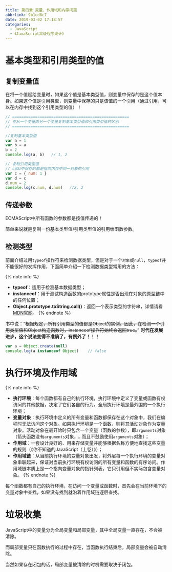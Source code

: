 ```yaml
---
title: 第四章 变量、作用域和内存问题
abbrlink: 9b1cd8c7
date: 2019-03-02 17:18:57
categories:
  - JavaScript
  - 《JavaScript高级程序设计》
---
```


# 基本类型和引用类型的值

## 复制变量值

在将一个值赋给变量时，如果这个值是基本类型值，则变量中保存的是这个值本身。如果这个值是引用类型，则变量中保存的只是该值的一个引用（通过引用，可以在内存中找到这个引用类型的值）！

```js
// ===================================================
// 在从一个变量向另一个变量复制基本类型值和引用类型值的区别
// ===================================================

//复制基本类型值
var a = 1
var b = a
b = 2
console.log(a, b)   // 1, 2

// 复制引用类型值
// c和d中保存的都是指向内存中同一对象的引用
var c = { num: 1 }
var d = c
d.num = 2
console.log(c.num, d.num)   //2, 2
```

## 传递参数

ECMAScript中所有函数的参数都是按值传递的！

简单来说就是复制一份基本类型值/引用类型值的引用给函数参数。

## 检测类型

前面介绍过用`typeof`操作符来检测数据类型，但是对于一个`对象`或`null`，`typeof`并不能很好的发挥作用，下面简单介绍一下检测数据类型常用的方法：

{% note info %}
- **typeof**：适用于检测基本数据类型；
- **instanceof**：用于测试构造函数的prototype属性是否出现在对象的原型链中的任何位置；
- **Object.prototype.toString.call()**：返回一个表示类型的字符串，详情请看[MDN官网](https://developer.mozilla.org/zh-CN/docs/Web/JavaScript/Reference/Global_Objects/Object/toString)。
{% endnote %}

书中说：“~~根据规定，所有引用类型的值都是Object的实例。因此，在检测一个引用类型值和Object构造函数时，instanceof操作符始终会返回true。~~”
**时代在发展进步，这个说法变得不准确了，有例外了！！！**

```js
var a = Object.create(null)
console.log(a instanceof Object)    // false
```

# 执行环境及作用域

{% note info %}
- **执行环境**：每个函数都有自己的执行环境，执行环境中定义了变量或函数有权访问的其他数据，决定了它们各自的行为。全局执行环境是最外围的一个执行环境；
- **变量对象**：执行环境中定义的所有变量和函数都保存在这个对象中，我们在编程时无法访问这个对象。如果执行环境是一个函数，则将其活动对象作为变量对象。活动对象在最开始时只包含一个变量（函数的参数），即`arguments`对象（箭头函数没有`arguments`对象......而且不鼓励使用`arguments`对象）；
- **作用域**：一套设计良好的、用来存储变量并能够根据名称方便地查找这些变量的规则（《你不知道的JavaScript（上卷）》）；
- **作用域链**：从当前执行环境的变量对象出发，将外层每一个执行环境的变量对象串联起来，保证对当前执行环境有权访问的所有变量和函数的有序访问。作用域链本质上是一个指向变量对象的指针列表，它只引用但不实际包含变量对象。
{% endnote %}

每个函数都有自己的执行环境，在访问一个变量或函数时，首先会在当前环境下的变量对象中查找，如果没有找到就沿着作用域链逐层查找。

# 垃圾收集

JavaScript中的变量分为全局变量和局部变量，其中全局变量一直存在，不会被清除。

而局部变量只在函数执行的过程中存在，当函数执行结束后，局部变量会被自动清除。

当然如果存在闭包的话，局部变量被清除的时机需要取决于闭包。